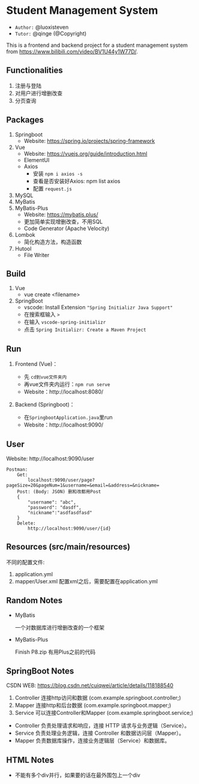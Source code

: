 
# Student Management System
- `Author:` @luoxisteven
- `Tutor:` @qinge (@Copyright)

This is a frontend and backend project for a student management system from https://www.bilibili.com/video/BV1U44y1W77D/.

## Functionalities
1) 注册与登陆
2) 对用户进行增删改查
3) 分页查询

## Packages
1) Springboot
    - Website: https://spring.io/projects/spring-framework
2) Vue
    - Website: https://vuejs.org/guide/introduction.html
    - ElementUI
    - Axios
        - 安装 `npm i axios -s`
        - 查看是否安装好Axios: npm list axios
        - 配置 `request.js`
3) MySQL
4) MyBatis
5) MyBatis-Plus 
    - Website: https://mybatis.plus/
    - 更加简单实现增删改查，不用SQL
    - Code Generator (Apache Velocity)
6) Lombok
    - 简化构造方法，构造函数
7) Hutool
    - File Writer

## Build
1) Vue
    - vue create \<filename>
2) SpringBoot
    - vscode: Install Extension `"Spring Initializr Java Support"`
    - 在搜索框输入 `>`
    - 在输入 `vscode-spring-initializr`
    - 点击 `Spring Initializr: Create a Maven Project`

## Run
1)  Frontend (Vue)：
    - 先 `cd到vue文件夹内`
    - 再vue文件夹内运行：`npm run serve`
    - Website：http://localhost:8080/

2) Backend (Springboot)：
    - 在`SpringbootApplication.java`里run
    - Website：http://localhost:9090/

## User
Website: http://localhost:9090/user
```
Postman: 
    Get:
        localhost:9090/user/page?pageSize=20&pageNum=1&username=&email=&address=&nickname=
    Post: (Body: JSON) 删和改都用Post
    {
        "username": "abc",
        "password": "dasdf",
        "nickname":"asdfasdfasd"
    }
    Delete: 
        http://localhost:9090/user/{id}
```

## Resources (src/main/resources)
不同的配置文件:
1) application.yml
2) mapper/User.xml 配置xml之后，需要配置在application.yml


## Random Notes
- MyBatis

    一个对数据库进行增删改查的一个框架

- MyBatis-Plus

    Finish P8.zip 有用Plus之前的代码


## SpringBoot Notes
CSDN WEB: https://blog.csdn.net/cuiqwei/article/details/118188540

1) Controller 连接http访问和数据 (com.example.springboot.controller;)
2) Mapper 连接http和后台数据 (com.example.springboot.mapper;)
3) Service 可以连接Controller和Mapper (com.example.springboot.service;)

- Controller 负责处理请求和响应，连接 HTTP 请求与业务逻辑（Service）。
- Service 负责处理业务逻辑，连接 Controller 和数据访问层（Mapper）。
- Mapper 负责数据库操作，连接业务逻辑层（Service）和数据库。

## HTML Notes
- 不能有多个div并行，如果要的话在最外围包上一个div
